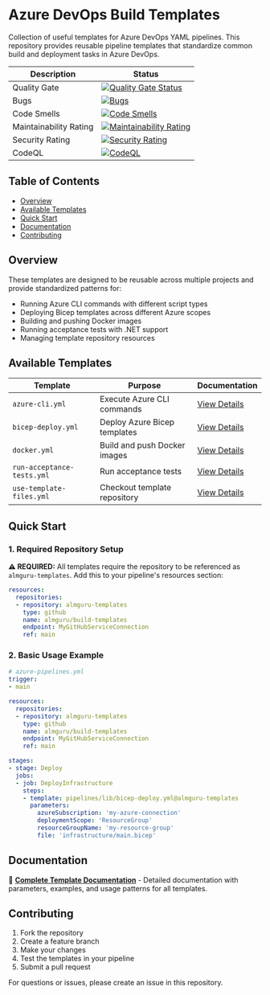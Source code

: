 # Azure DevOps Build Templates

Collection of useful templates for Azure DevOps YAML pipelines. This repository provides reusable pipeline templates that standardize common build and deployment tasks in Azure DevOps.

| Description | Status |
|-------------|--------|
| Quality Gate | [![Quality Gate Status](https://sonarcloud.io/api/project_badges/measure?project=almguru_build-templates&metric=alert_status)](https://sonarcloud.io/summary/new_code?id=almguru_build-templates) |
| Bugs | [![Bugs](https://sonarcloud.io/api/project_badges/measure?project=almguru_build-templates&metric=bugs)](https://sonarcloud.io/summary/new_code?id=almguru_build-templates) |
| Code Smells | [![Code Smells](https://sonarcloud.io/api/project_badges/measure?project=almguru_build-templates&metric=code_smells)](https://sonarcloud.io/summary/new_code?id=almguru_build-templates) |
| Maintainability Rating | [![Maintainability Rating](https://sonarcloud.io/api/project_badges/measure?project=almguru_build-templates&metric=sqale_rating)](https://sonarcloud.io/summary/new_code?id=almguru_build-templates) |
| Security Rating | [![Security Rating](https://sonarcloud.io/api/project_badges/measure?project=almguru_build-templates&metric=security_rating)](https://sonarcloud.io/summary/new_code?id=almguru_build-templates) |
| CodeQL | [![CodeQL](https://github.com/almguru/build-templates/actions/workflows/github-code-scanning/codeql/badge.svg)](https://github.com/almguru/build-templates/actions/workflows/github-code-scanning/codeql) |

## Table of Contents

- [Overview](#overview)
- [Available Templates](#available-templates)
- [Quick Start](#quick-start)
- [Documentation](#documentation)
- [Contributing](#contributing)

## Overview

These templates are designed to be reusable across multiple projects and provide standardized patterns for:
- Running Azure CLI commands with different script types
- Deploying Bicep templates across different Azure scopes
- Building and pushing Docker images
- Running acceptance tests with .NET support
- Managing template repository resources

## Available Templates

| Template | Purpose | Documentation |
|----------|---------|--------------|
| `azure-cli.yml` | Execute Azure CLI commands | [View Details](pipelines/lib/README.md#azure-cli-template) |
| `bicep-deploy.yml` | Deploy Azure Bicep templates | [View Details](pipelines/lib/README.md#bicep-deploy-template) |
| `docker.yml` | Build and push Docker images | [View Details](pipelines/lib/README.md#docker-build-template) |
| `run-acceptance-tests.yml` | Run acceptance tests | [View Details](pipelines/lib/README.md#run-acceptance-tests-template) |
| `use-template-files.yml` | Checkout template repository | [View Details](pipelines/lib/README.md#use-template-files-template) |

## Quick Start

### 1. Required Repository Setup

**⚠️ REQUIRED:** All templates require the repository to be referenced as `almguru-templates`. Add this to your pipeline's resources section:

```yaml
resources:
  repositories:
  - repository: almguru-templates
    type: github
    name: almguru/build-templates
    endpoint: MyGitHubServiceConnection
    ref: main
```

### 2. Basic Usage Example

```yaml
# azure-pipelines.yml
trigger:
- main

resources:
  repositories:
  - repository: almguru-templates
    type: github
    name: almguru/build-templates
    endpoint: MyGitHubServiceConnection
    ref: main

stages:
- stage: Deploy
  jobs:
  - job: DeployInfrastructure
    steps:
    - template: pipelines/lib/bicep-deploy.yml@almguru-templates
      parameters:
        azureSubscription: 'my-azure-connection'
        deploymentScope: 'ResourceGroup'
        resourceGroupName: 'my-resource-group'
        file: 'infrastructure/main.bicep'
```

## Documentation

📖 **[Complete Template Documentation](pipelines/lib/README.md)** - Detailed documentation with parameters, examples, and usage patterns for all templates.

## Contributing

1. Fork the repository
2. Create a feature branch
3. Make your changes
4. Test the templates in your pipeline
5. Submit a pull request

For questions or issues, please create an issue in this repository.

